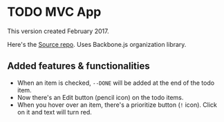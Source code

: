 # TODO MVC App
This version created February 2017.

Here's the [Source repo](https://github.com/udacity/ud989-todo-app).
Uses Backbone.js organization library.

## Added features & functionalities
- When an item is checked, `--DONE` will be added at the end of the todo item.
- Now there's an Edit button (pencil icon) on the todo items.
- When you hover over an item, there's a prioritize button (`!` icon). Click on it and text will turn red.